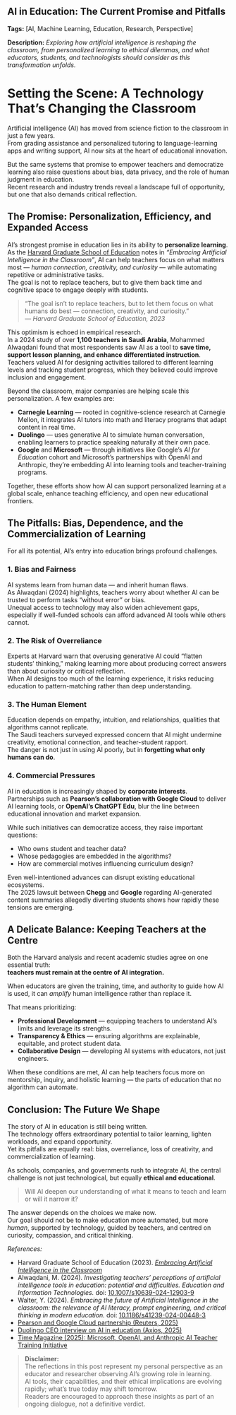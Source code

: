## AI in Education: The Current Promise and Pitfalls
**Tags:** [AI, Machine Learning, Education, Research, Perspective]

**Description:** *Exploring how artificial intelligence is reshaping the classroom, from personalized learning to ethical dilemmas, and what educators, students, and technologists should consider as this transformation unfolds.*

# Setting the Scene: A Technology That’s Changing the Classroom

Artificial intelligence (AI) has moved from science fiction to the classroom in just a few years.  
From grading assistance and personalized tutoring to language-learning apps and writing support, AI now sits at the heart of educational innovation.  

But the same systems that promise to empower teachers and democratize learning also raise questions about bias, data privacy, and the role of human judgment in education.  
Recent research and industry trends reveal a landscape full of opportunity, but one that also demands critical reflection.

## The Promise: Personalization, Efficiency, and Expanded Access

AI’s strongest promise in education lies in its ability to **personalize learning**.  
As the [Harvard Graduate School of Education](https://www.gse.harvard.edu/ideas/usable-knowledge/23/07/embracing-artificial-intelligence-classroom) notes in *“Embracing Artificial Intelligence in the Classroom”*, AI can help teachers focus on what matters most — *human connection, creativity, and curiosity* — while automating repetitive or administrative tasks.  
The goal is not to replace teachers, but to give them back time and cognitive space to engage deeply with students.

> “The goal isn’t to replace teachers, but to let them focus on what humans do best — connection, creativity, and curiosity.”  
> — *Harvard Graduate School of Education, 2023*

This optimism is echoed in empirical research.  
In a 2024 study of over **1,100 teachers in Saudi Arabia**, Mohammed Alwaqdani found that most respondents saw AI as a tool to **save time, support lesson planning, and enhance differentiated instruction**.  
Teachers valued AI for designing activities tailored to different learning levels and tracking student progress, which they believed could improve inclusion and engagement.

Beyond the classroom, major companies are helping scale this personalization. A few examples are:

- **Carnegie Learning** — rooted in cognitive-science research at Carnegie Mellon, it integrates AI tutors into math and literacy programs that adapt content in real time.  
- **Duolingo** — uses generative AI to simulate human conversation, enabling learners to practice speaking naturally at their own pace.  
- **Google** and **Microsoft** — through initiatives like Google’s *AI for Education* cohort and Microsoft’s partnerships with OpenAI and Anthropic, they’re embedding AI into learning tools and teacher-training programs.

Together, these efforts show how AI can support personalized learning at a global scale, enhance teaching efficiency, and open new educational frontiers.

## The Pitfalls: Bias, Dependence, and the Commercialization of Learning

For all its potential, AI’s entry into education brings profound challenges.

### 1. Bias and Fairness
AI systems learn from human data — and inherit human flaws.  
As Alwaqdani (2024) highlights, teachers worry about whether AI can be trusted to perform tasks “without error” or bias.  
Unequal access to technology may also widen achievement gaps, especially if well-funded schools can afford advanced AI tools while others cannot.

### 2. The Risk of Overreliance
Experts at Harvard warn that overusing generative AI could “flatten students’ thinking,” making learning more about producing correct answers than about curiosity or critical reflection.  
When AI designs too much of the learning experience, it risks reducing education to pattern-matching rather than deep understanding.

### 3. The Human Element
Education depends on empathy, intuition, and relationships, qualities that algorithms cannot replicate.  
The Saudi teachers surveyed expressed concern that AI might undermine creativity, emotional connection, and teacher-student rapport.  
The danger is not just in using AI poorly, but in **forgetting what only humans can do**.

### 4. Commercial Pressures
AI in education is increasingly shaped by **corporate interests**.  
Partnerships such as **Pearson’s collaboration with Google Cloud** to deliver AI learning tools, or **OpenAI’s ChatGPT Edu**, blur the line between educational innovation and market expansion.  

While such initiatives can democratize access, they raise important questions:
- Who owns student and teacher data?  
- Whose pedagogies are embedded in the algorithms?  
- How are commercial motives influencing curriculum design?  

Even well-intentioned advances can disrupt existing educational ecosystems.  
The 2025 lawsuit between **Chegg** and **Google** regarding AI-generated content summaries allegedly diverting students shows how rapidly these tensions are emerging.

## A Delicate Balance: Keeping Teachers at the Centre

Both the Harvard analysis and recent academic studies agree on one essential truth:  
**teachers must remain at the centre of AI integration.**

When educators are given the training, time, and authority to guide how AI is used, it can *amplify* human intelligence rather than replace it.

That means prioritizing:

- **Professional Development** — equipping teachers to understand AI’s limits and leverage its strengths.  
- **Transparency & Ethics** — ensuring algorithms are explainable, equitable, and protect student data.  
- **Collaborative Design** — developing AI systems with educators, not just engineers.  

When these conditions are met, AI can help teachers focus more on mentorship, inquiry, and holistic learning — the parts of education that no algorithm can automate.


## Conclusion: The Future We Shape

The story of AI in education is still being written.  
The technology offers extraordinary potential to tailor learning, lighten workloads, and expand opportunity.  
Yet its pitfalls are equally real: bias, overreliance, loss of creativity, and commercialization of learning.

As schools, companies, and governments rush to integrate AI, the central challenge is not just technological, but equally **ethical and educational**.

> Will AI deepen our understanding of what it means to teach and learn or will it narrow it?

The answer depends on the choices we make now.  
Our goal should not be to make education more automated, but more *human*, supported by technology, guided by teachers, and centred on curiosity, compassion, and critical thinking.

*References:*  
- Harvard Graduate School of Education (2023). [*Embracing Artificial Intelligence in the Classroom*](https://www.gse.harvard.edu/ideas/usable-knowledge/23/07/embracing-artificial-intelligence-classroom)  
- Alwaqdani, M. (2024). *Investigating teachers’ perceptions of artificial intelligence tools in education: potential and difficulties.* *Education and Information Technologies.* doi: [10.1007/s10639-024-12903-9](https://link.springer.com/article/10.1007/s10639-024-12903-9)  
- Walter, Y. (2024). *Embracing the future of Artificial Intelligence in the classroom: the relevance of AI literacy, prompt engineering, and critical thinking in modern education.* doi: [10.1186/s41239-024-00448-3](https://educationaltechnologyjournal.springeropen.com/articles/10.1186/s41239-024-00448-3)
- [Pearson and Google Cloud partnership (Reuters, 2025)](https://www.reuters.com/business/retail-consumer/pearson-google-team-up-bring-ai-learning-tools-classrooms-2025-06-26/)  
- [Duolingo CEO interview on AI in education (Axios, 2025)](https://www.axios.com/2025/04/04/axios-event-pittsburgh-local-ai-duolingo-education)  
- [Time Magazine (2025): Microsoft, OpenAI, and Anthropic AI Teacher Training Initiative](https://time.com/7301335/ai-education-microsoft-openai-anthropic/)  

> **Disclaimer:**  
> The reflections in this post represent my personal perspective as an educator and researcher observing AI’s growing role in learning.  
> AI tools, their capabilities, and their ethical implications are evolving rapidly; what’s true today may shift tomorrow.  
> Readers are encouraged to approach these insights as part of an ongoing dialogue, not a definitive verdict.